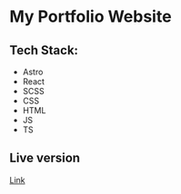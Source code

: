 <h1>My Portfolio Website</h1>
<h2>Tech Stack:</h2>
<ul>
    <li>Astro</li>
    <li>React</li>
    <li>SCSS</li>
    <li>CSS</li>
    <li>HTML</li>
    <li>JS</li>
    <li>TS</li>
</ul>
<h2>Live version</h2>
<a href="https://krystiano13.github.io/portfolio-new">Link</a>
